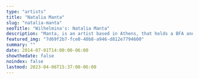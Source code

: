 ```yaml
---
type: "artists"
title: "Natalia Manta"
slug: "natalia-manta"
seoTitle: "Wilhelmina's: Natalia Manta"
description: "Manta, is an artist based in Athens, that holds a BFA and an MFA from the Athens School of Fine Arts. Central to her artistic quest is the exploration of the mythological element as a revelation of an inner memory that springs to life in the present, entwining with both local and global histories. While clay serves as her primary medium, she also adeptly navigates metal, wax, glass, and light-sensitive chemicals. Collaborating across various artistic disciplines, including visual, music, theatre, and performance arts, has been an integral part of her practice. Noteworthy collaborators include director Thodoris Ambazis, choreographer Androniki Marathaki, and musicians Jannis Anastasakis, Hayden Chisholm, Sébastien Gramss, Savina Yannatou, and Evi Filippou. From 2017 to 2020, she taught as an assistant professor in the sculpture department at the Athens School of Fine Arts. Her work has been part of numerous solo and group exhibitions globally, making appearances at prestigious institutions such as the Korean International Ceramic Biennale, Eleusis European Capital of Culture, EMST, Onassis Culture, and Stavros Niarchos Foundation. She was honored with the Stavros Niarchos Foundation Artist Fellowship by ARTWORKS in 2022. Her creations find homes in private collections, embodying a fusion of material mastery and narrative resonance."
featured_img: "7d69f2b7-fce0-40b8-a946-d812e7794600"
summary: ""
date: 2014-07-01T14:00:00-06:00
showthedate: false
noindex: false
lastmod: 2023-04-06T15:37:00-06:00
---
```

